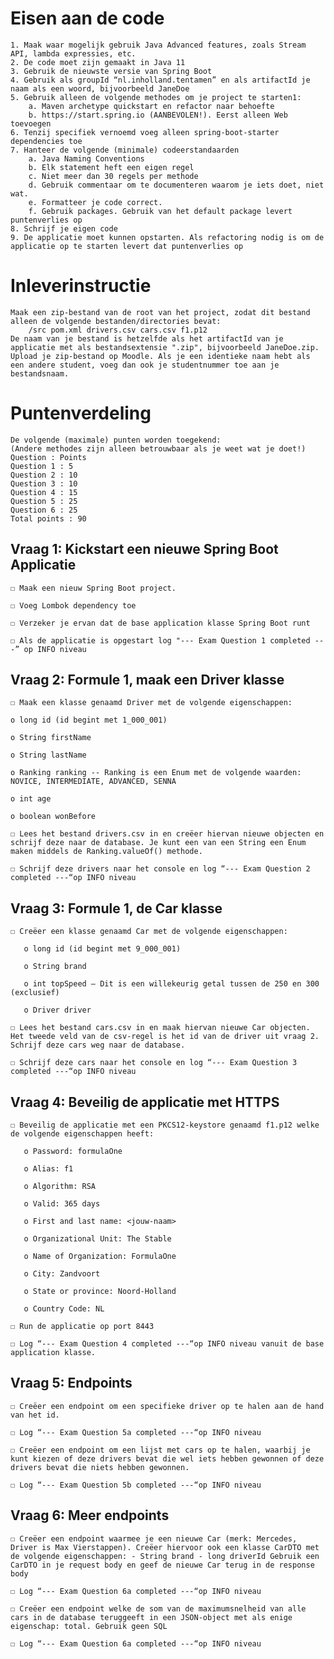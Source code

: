 # Eisen aan de code
    1. Maak waar mogelijk gebruik Java Advanced features, zoals Stream API, lambda expressies, etc.
    2. De code moet zijn gemaakt in Java 11
    3. Gebruik de nieuwste versie van Spring Boot
    4. Gebruik als groupId “nl.inholland.tentamen” en als artifactId je naam als een woord, bijvoorbeeld JaneDoe
    5. Gebruik alleen de volgende methodes om je project te starten1:
        a. Maven archetype quickstart en refactor naar behoefte
        b. https://start.spring.io (AANBEVOLEN!). Eerst alleen Web toevoegen
    6. Tenzij specifiek vernoemd voeg alleen spring-boot-starter dependencies toe
    7. Hanteer de volgende (minimale) codeerstandaarden
        a. Java Naming Conventions
        b. Elk statement heft een eigen regel
        c. Niet meer dan 30 regels per methode
        d. Gebruik commentaar om te documenteren waarom je iets doet, niet wat.
        e. Formatteer je code correct.
        f. Gebruik packages. Gebruik van het default package levert puntenverlies op
    8. Schrijf je eigen code
    9. De applicatie moet kunnen opstarten. Als refactoring nodig is om de applicatie op te starten levert dat puntenverlies op

# Inleverinstructie
    Maak een zip-bestand van de root van het project, zodat dit bestand alleen de volgende bestanden/directories bevat:
        /src pom.xml drivers.csv cars.csv f1.p12
    De naam van je bestand is hetzelfde als het artifactId van je applicatie met als bestandsextensie ".zip", bijvoorbeeld JaneDoe.zip. Upload je zip-bestand op Moodle. Als je een identieke naam hebt als een andere student, voeg dan ook je studentnummer toe aan je bestandsnaam.

# Puntenverdeling
    De volgende (maximale) punten worden toegekend:
    (Andere methodes zijn alleen betrouwbaar als je weet wat je doet!)
    Question : Points
    Question 1 : 5
    Question 2 : 10
    Question 3 : 10
    Question 4 : 15
    Question 5 : 25
    Question 6 : 25
    Total points : 90

## Vraag 1: Kickstart een nieuwe Spring Boot Applicatie
    ☐ Maak een nieuw Spring Boot project.
    
    ☐ Voeg Lombok dependency toe
    
    ☐ Verzeker je ervan dat de base application klasse Spring Boot runt
    
    ☐ Als de applicatie is opgestart log "--- Exam Question 1 completed ---” op INFO niveau
## Vraag 2: Formule 1, maak een Driver klasse
    ☐ Maak een klasse genaamd Driver met de volgende eigenschappen:
    
    o long id (id begint met 1_000_001)
    
    o String firstName
    
    o String lastName
    
    o Ranking ranking -- Ranking is een Enum met de volgende waarden: NOVICE, INTERMEDIATE, ADVANCED, SENNA
    
    o int age
    
    o boolean wonBefore
    
    ☐ Lees het bestand drivers.csv in en creëer hiervan nieuwe objecten en schrijf deze naar de database. Je kunt een van een String een Enum maken middels de Ranking.valueOf() methode.
    
    ☐ Schrijf deze drivers naar het console en log “--- Exam Question 2 completed ---“op INFO niveau
## Vraag 3: Formule 1, de Car klasse
    ☐ Creëer een klasse genaamd Car met de volgende eigenschappen:
    
       o long id (id begint met 9_000_001)
       
       o String brand
       
       o int topSpeed – Dit is een willekeurig getal tussen de 250 en 300 (exclusief)
       
       o Driver driver
       
    ☐ Lees het bestand cars.csv in en maak hiervan nieuwe Car objecten. Het tweede veld van de csv-regel is het id van de driver uit vraag 2. Schrijf deze cars weg naar de database.
    
    ☐ Schrijf deze cars naar het console en log “--- Exam Question 3 completed ---“op INFO niveau

## Vraag 4: Beveilig de applicatie met HTTPS
    
    ☐ Beveilig de applicatie met een PKCS12-keystore genaamd f1.p12 welke de volgende eigenschappen heeft:
    
       o Password: formulaOne
       
       o Alias: f1
       
       o Algorithm: RSA
       
       o Valid: 365 days
   
       o First and last name: <jouw-naam>
    
       o Organizational Unit: The Stable
    
       o Name of Organization: FormulaOne
        
       o City: Zandvoort
        
       o State or province: Noord-Holland
        
       o Country Code: NL
    
    ☐ Run de applicatie op port 8443
    
    ☐ Log “--- Exam Question 4 completed ---“op INFO niveau vanuit de base application klasse.
## Vraag 5: Endpoints
    ☐ Creëer een endpoint om een specifieke driver op te halen aan de hand van het id.
    
    ☐ Log “--- Exam Question 5a completed ---“op INFO niveau
    
    ☐ Creëer een endpoint om een lijst met cars op te halen, waarbij je kunt kiezen of deze drivers bevat die wel iets hebben gewonnen of deze drivers bevat die niets hebben gewonnen.
    
    ☐ Log “--- Exam Question 5b completed ---“op INFO niveau

## Vraag 6: Meer endpoints
    ☐ Creëer een endpoint waarmee je een nieuwe Car (merk: Mercedes, Driver is Max Vierstappen). Creëer hiervoor ook een klasse CarDTO met de volgende eigenschappen: - String brand - long driverId Gebruik een CarDTO in je request body en geef de nieuwe Car terug in de response body
    
    ☐ Log “--- Exam Question 6a completed ---“op INFO niveau

    ☐ Creëer een endpoint welke de som van de maximumsnelheid van alle cars in de database teruggeeft in een JSON-object met als enige eigenschap: total. Gebruik geen SQL

    ☐ Log “--- Exam Question 6a completed ---“op INFO niveau
